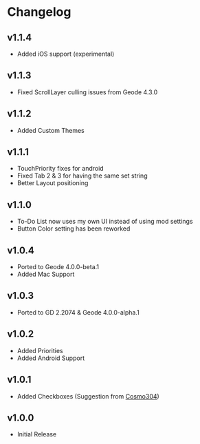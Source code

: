 # Changelog

## v1.1.4

- Added iOS support (experimental)

## v1.1.3

- Fixed ScrollLayer culling issues from Geode 4.3.0

## v1.1.2

- Added Custom Themes

## v1.1.1

- TouchPriority fixes for android
- Fixed Tab 2 & 3 for having the same set string
- Better Layout positioning

## v1.1.0

- To-Do List now uses my own UI instead of using mod settings
- Button Color setting has been reworked

## v1.0.4

- Ported to Geode 4.0.0-beta.1
- Added Mac Support

## v1.0.3

- Ported to GD 2.2074 & Geode 4.0.0-alpha.1

## v1.0.2

- Added Priorities
- Added Android Support


## v1.0.1

- Added Checkboxes (Suggestion from [Cosmo304](https://github.com/NinSam/To-Do-List/issues/1))


## v1.0.0

- Initial Release